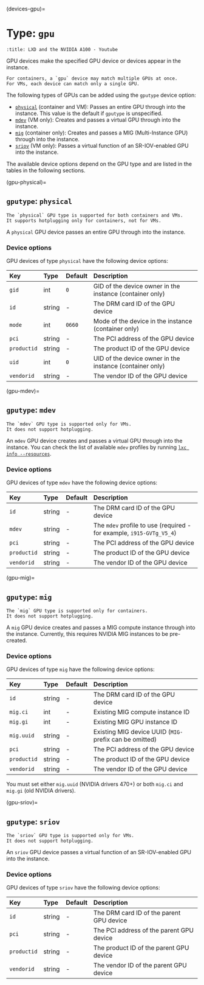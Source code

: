 (devices-gpu)=
# Type: `gpu`

```{youtube} https://www.youtube.com/watch?v=T0aV2LsMpoA
:title: LXD and the NVIDIA A100 - Youtube
```

GPU devices make the specified GPU device or devices appear in the instance.

```{note}
For containers, a `gpu` device may match multiple GPUs at once.
For VMs, each device can match only a single GPU.
```

The following types of GPUs can be added using the `gputype` device option:

- [`physical`](gpu-physical) (container and VM): Passes an entire GPU through into the instance.
  This value is the default if `gputype` is unspecified.
- [`mdev`](gpu-mdev) (VM only): Creates and passes a virtual GPU through into the instance.
- [`mig`](gpu-mig) (container only): Creates and passes a MIG (Multi-Instance GPU) through into the instance.
- [`sriov`](gpu-sriov) (VM only): Passes a virtual function of an SR-IOV-enabled GPU into the instance.

The available device options depend on the GPU type and are listed in the tables in the following sections.

(gpu-physical)=
## `gputype`: `physical`

```{note}
The `physical` GPU type is supported for both containers and VMs.
It supports hotplugging only for containers, not for VMs.
```

A `physical` GPU device passes an entire GPU through into the instance.

### Device options

GPU devices of type `physical` have the following device options:

Key         | Type      | Default           | Description
:--         | :--       | :--               | :--
`gid`       | int       | `0`               | GID of the device owner in the instance (container only)
`id`        | string    | -                 | The DRM card ID of the GPU device
`mode`      | int       | `0660`            | Mode of the device in the instance (container only)
`pci`       | string    | -                 | The PCI address of the GPU device
`productid` | string    | -                 | The product ID of the GPU device
`uid`       | int       | `0`               | UID of the device owner in the instance (container only)
`vendorid`  | string    | -                 | The vendor ID of the GPU device

(gpu-mdev)=
## `gputype`: `mdev`

```{note}
The `mdev` GPU type is supported only for VMs.
It does not support hotplugging.
```

An `mdev` GPU device creates and passes a virtual GPU through into the instance.
You can check the list of available `mdev` profiles by running [`lxc info --resources`](lxc_info.md).

### Device options

GPU devices of type `mdev` have the following device options:

Key         | Type      | Default           | Description
:--         | :--       | :--               | :--
`id`        | string    | -                 | The DRM card ID of the GPU device
`mdev`      | string    | -                 | The `mdev` profile to use (required - for example, `i915-GVTg_V5_4`)
`pci`       | string    | -                 | The PCI address of the GPU device
`productid` | string    | -                 | The product ID of the GPU device
`vendorid`  | string    | -                 | The vendor ID of the GPU device

(gpu-mig)=
## `gputype`: `mig`

```{note}
The `mig` GPU type is supported only for containers.
It does not support hotplugging.
```

A `mig` GPU device creates and passes a MIG compute instance through into the instance.
Currently, this requires NVIDIA MIG instances to be pre-created.

### Device options

GPU devices of type `mig` have the following device options:

Key         | Type      | Default           | Description
:--         | :--       | :--               | :--
`id`        | string    | -                 | The DRM card ID of the GPU device
`mig.ci`    | int       | -                 | Existing MIG compute instance ID
`mig.gi`    | int       | -                 | Existing MIG GPU instance ID
`mig.uuid`  | string    | -                 | Existing MIG device UUID (`MIG-` prefix can be omitted)
`pci`       | string    | -                 | The PCI address of the GPU device
`productid` | string    | -                 | The product ID of the GPU device
`vendorid`  | string    | -                 | The vendor ID of the GPU device

You must set either `mig.uuid` (NVIDIA drivers 470+) or both `mig.ci` and `mig.gi` (old NVIDIA drivers).

(gpu-sriov)=
## `gputype`: `sriov`

```{note}
The `sriov` GPU type is supported only for VMs.
It does not support hotplugging.
```

An `sriov` GPU device passes a virtual function of an SR-IOV-enabled GPU into the instance.

### Device options

GPU devices of type `sriov` have the following device options:

Key         | Type      | Default           | Description
:--         | :--       | :--               | :--
`id`         | string   | -                 | The DRM card ID of the parent GPU device
`pci`        | string   | -                 | The PCI address of the parent GPU device
`productid`  | string   | -                 | The product ID of the parent GPU device
`vendorid`   | string   | -                 | The vendor ID of the parent GPU device
